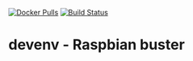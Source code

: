 [![Docker Pulls](https://img.shields.io/docker/pulls/nugulinux/devenv.svg)](https://hub.docker.com/r/nugulinux/devenv/) [![Build Status](https://github.com/nugulinux/docker-devenv/workflows/Docker%20publish%20-%20rpi_buster/badge.svg)](https://github.com/nugulinux/docker-devenv/actions?query=workflow%3A%22Docker+publish+-+rpi_buster%22)

# devenv - Raspbian buster
